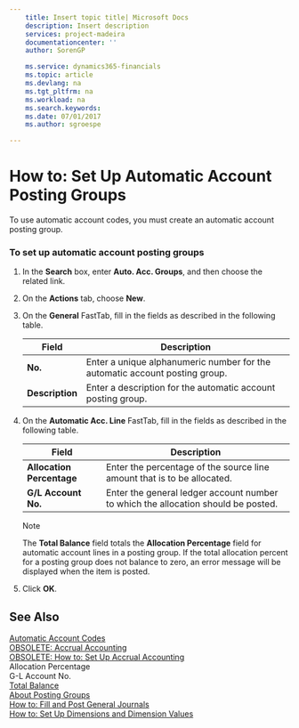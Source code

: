 ```yaml
---
    title: Insert topic title| Microsoft Docs
    description: Insert description
    services: project-madeira
    documentationcenter: ''
    author: SorenGP

    ms.service: dynamics365-financials
    ms.topic: article
    ms.devlang: na
    ms.tgt_pltfrm: na
    ms.workload: na
    ms.search.keywords:
    ms.date: 07/01/2017
    ms.author: sgroespe

---
```

# How to: Set Up Automatic Account Posting Groups
To use automatic account codes, you must create an automatic account posting group.  
  
### To set up automatic account posting groups  
  
1.  In the **Search** box, enter **Auto. Acc. Groups**, and then choose the related link.  
  
2.  On the **Actions** tab, choose **New**.  
  
3.  On the **General** FastTab, fill in the fields as described in the following table.  
  
    |Field|Description|  
    |-----------|-----------------|  
    |**No.**|Enter a unique alphanumeric number for the automatic account posting group.|  
    |**Description**|Enter a description for the automatic account posting group.|  
  
4.  On the **Automatic Acc. Line** FastTab, fill in the fields as described in the following table.  
  
    |Field|Description|  
    |-----------|-----------------|  
    |**Allocation Percentage**|Enter the percentage of the source line amount that is to be allocated.|  
    |**G\/L Account No.**|Enter the general ledger account number to which the allocation should be posted.|  
  
    > [!NOTE]  
    >  The **Total Balance** field totals the **Allocation Percentage** field for automatic account lines in a posting group. If the total allocation percent for a posting group does not balance to zero, an error message will be displayed when the item is posted.  
  
5.  Click **OK**.  
  
## See Also  
 [Automatic Account Codes](automatic-account-codes.md)   
 [OBSOLETE: Accrual Accounting](OBSOLETE:%20Accrual%20Accounting.md)   
 [OBSOLETE: How to: Set Up Accrual Accounting](OBSOLETE:%20How%20to:%20Set%20Up%20Accrual%20Accounting.md)   
 Allocation Percentage   
 G-L Account No.   
 [Total Balance](total-balance.md)   
 [About Posting Groups](about-posting-groups.md)   
 [How to: Fill and Post General Journals](how-to-fill-and-post-general-journals.md)   
 [How to: Set Up Dimensions and Dimension Values](how-to-set-up-dimensions-and-dimension-values.md)